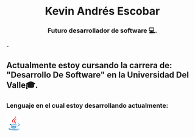 <h1 align="center">Kevin Andrés Escobar</h1><h3 align="center">Futuro desarrollador de software 💻.</h3>-

<h2>Actualmente estoy cursando la carrera de: "Desarrollo De Software" en la Universidad Del Valle🎓.</h2>


<h3>Lenguaje en el cual estoy desarrollando actualmente:</h3>
<a href = "https://www.java.com" target="_blank" rel="noreferrer"> <img src="https://raw.githubusercontent.com/devicons/devicon/master/icons/java/java-original.svg" alt="java" width="40" height="40"/> </a>

